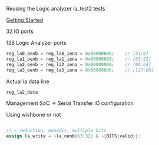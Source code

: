 Reusing the Logic analyzer
la_test2 tests

[Getting Started](https://caravel-harness.readthedocs.io/en/latest/getting-started.html)

32 IO ports

128 Logic Analyzer ports

```c
reg_la0_oenb = reg_la0_iena = 0x00000000;    // [31:0]
reg_la1_oenb = reg_la1_iena = 0x00000000;    // [63:32]
reg_la2_oenb = reg_la2_iena = 0x00000000;    // [95:64]
reg_la3_oenb = reg_la3_iena = 0x00000000;    // [127:96]
```

Actual la data line

```c
reg_la2_data
```

Management SoC -> Serial Transfer IO configuration


Using wishbone or not

```verilog

// ~ reduction, monadic, multiple bits
assign la_write = ~la_oenb[63:32] & ~{BITS{valid}};
```
